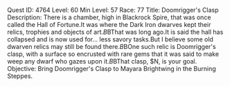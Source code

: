 Quest ID: 4764
Level: 60
Min Level: 57
Race: 77
Title: Doomrigger's Clasp
Description: There is a chamber, high in Blackrock Spire, that was once called the Hall of Fortune.It was where the Dark Iron dwarves kept their relics, trophies and objects of art.$B$BThat was long ago.It is said the hall has collapsed and is now used for... less savory tasks.But I believe some old dwarven relics may still be found there.$B$BOne such relic is Doomrigger's clasp, with a surface so encrusted with rare gems that it was said to make weep any dwarf who gazes upon it.$B$BThat clasp, $N, is your goal.
Objective: Bring Doomrigger's Clasp to Mayara Brightwing in the Burning Steppes.
